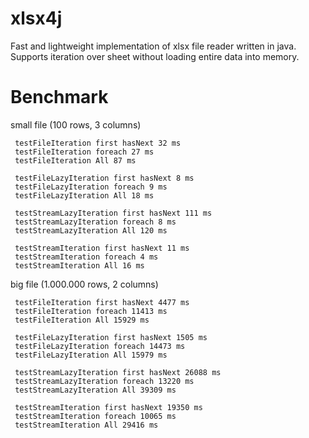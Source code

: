 xlsx4j
======

Fast and lightweight implementation of xlsx file reader written in java.
Supports iteration over sheet without loading entire data into memory.

Benchmark
=========

small file (100 rows, 3 columns)
```
 testFileIteration first hasNext 32 ms
 testFileIteration foreach 27 ms
 testFileIteration All 87 ms

 testFileLazyIteration first hasNext 8 ms
 testFileLazyIteration foreach 9 ms
 testFileLazyIteration All 18 ms

 testStreamLazyIteration first hasNext 111 ms
 testStreamLazyIteration foreach 8 ms
 testStreamLazyIteration All 120 ms

 testStreamIteration first hasNext 11 ms
 testStreamIteration foreach 4 ms
 testStreamIteration All 16 ms
```
 
big file (1.000.000 rows, 2 columns)
```
 testFileIteration first hasNext 4477 ms
 testFileIteration foreach 11413 ms
 testFileIteration All 15929 ms

 testFileLazyIteration first hasNext 1505 ms
 testFileLazyIteration foreach 14473 ms
 testFileLazyIteration All 15979 ms

 testStreamLazyIteration first hasNext 26088 ms
 testStreamLazyIteration foreach 13220 ms
 testStreamLazyIteration All 39309 ms

 testStreamIteration first hasNext 19350 ms
 testStreamIteration foreach 10065 ms
 testStreamIteration All 29416 ms
```
